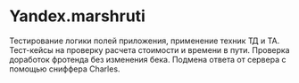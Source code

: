 # Yandex.marshruti
Тестирование логики полей приложения, применение техник ТД и ТА. Тест-кейсы на проверку расчета стоимости и времени в пути.
Проверка доработок фротенда без изменения бека. Подмена ответа от сервера с помощью сниффера Charles.
